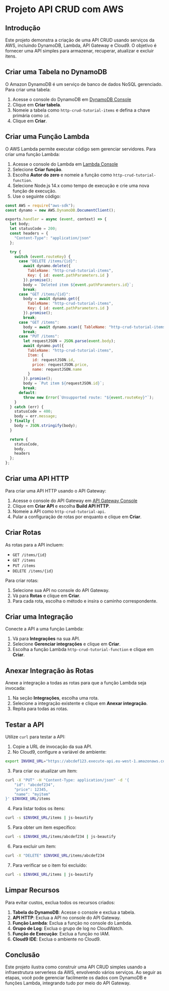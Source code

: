 

# Projeto API CRUD com AWS

## Introdução
Este projeto demonstra a criação de uma API CRUD usando serviços da AWS, incluindo DynamoDB, Lambda, API Gateway e Cloud9. O objetivo é fornecer uma API simples para armazenar, recuperar, atualizar e excluir itens.

## Criar uma Tabela no DynamoDB
O Amazon DynamoDB é um serviço de banco de dados NoSQL gerenciado. Para criar uma tabela:
1. Acesse o console do DynamoDB em [DynamoDB Console](https://console.aws.amazon.com/dynamodb/)
2. Clique em **Criar tabela**.
3. Nomeie a tabela como `http-crud-tutorial-items` e defina a chave primária como `id`.
4. Clique em **Criar**.

## Criar uma Função Lambda
O AWS Lambda permite executar código sem gerenciar servidores. Para criar uma função Lambda:
1. Acesse o console do Lambda em [Lambda Console](https://console.aws.amazon.com/lambda)
2. Selecione **Criar função**.
3. Escolha **Autor do zero** e nomeie a função como `http-crud-tutorial-function`.
4. Selecione Node.js 14.x como tempo de execução e crie uma nova função de execução.
5. Use o seguinte código:

```javascript
const AWS = require("aws-sdk");
const dynamo = new AWS.DynamoDB.DocumentClient();

exports.handler = async (event, context) => {
  let body;
  let statusCode = 200;
  const headers = {
    "Content-Type": "application/json"
  };

  try {
    switch (event.routeKey) {
      case "DELETE /items/{id}":
        await dynamo.delete({
          TableName: "http-crud-tutorial-items",
          Key: { id: event.pathParameters.id }
        }).promise();
        body = `Deleted item ${event.pathParameters.id}`;
        break;
      case "GET /items/{id}":
        body = await dynamo.get({
          TableName: "http-crud-tutorial-items",
          Key: { id: event.pathParameters.id }
        }).promise();
        break;
      case "GET /items":
        body = await dynamo.scan({ TableName: "http-crud-tutorial-items" }).promise();
        break;
      case "PUT /items":
        let requestJSON = JSON.parse(event.body);
        await dynamo.put({
          TableName: "http-crud-tutorial-items",
          Item: {
            id: requestJSON.id,
            price: requestJSON.price,
            name: requestJSON.name
          }
        }).promise();
        body = `Put item ${requestJSON.id}`;
        break;
      default:
        throw new Error(`Unsupported route: "${event.routeKey}"`);
    }
  } catch (err) {
    statusCode = 400;
    body = err.message;
  } finally {
    body = JSON.stringify(body);
  }

  return {
    statusCode,
    body,
    headers
  };
};
```

## Criar uma API HTTP
Para criar uma API HTTP usando o API Gateway:
1. Acesse o console do API Gateway em [API Gateway Console](https://console.aws.amazon.com/apigateway)
2. Clique em **Criar API** e escolha **Build API HTTP**.
3. Nomeie a API como `http-crud-tutorial-api`.
4. Pular a configuração de rotas por enquanto e clique em **Criar**.

## Criar Rotas
As rotas para a API incluem:
- `GET /items/{id}`
- `GET /items`
- `PUT /items`
- `DELETE /items/{id}`

Para criar rotas:
1. Selecione sua API no console do API Gateway.
2. Vá para **Rotas** e clique em **Criar**.
3. Para cada rota, escolha o método e insira o caminho correspondente.

## Criar uma Integração
Conecte a API a uma função Lambda:
1. Vá para **Integrações** na sua API.
2. Selecione **Gerenciar integrações** e clique em **Criar**.
3. Escolha a função Lambda `http-crud-tutorial-function` e clique em **Criar**.

## Anexar Integração às Rotas
Anexe a integração a todas as rotas para que a função Lambda seja invocada:
1. Na seção **Integrações**, escolha uma rota.
2. Selecione a integração existente e clique em **Anexar integração**.
3. Repita para todas as rotas.

## Testar a API
Utilize `curl` para testar a API:
1. Copie a URL de invocação da sua API.
2. No Cloud9, configure a variável de ambiente:

```bash
export INVOKE_URL="https://abcdef123.execute-api.eu-west-1.amazonaws.com"
```

3. Para criar ou atualizar um item:

```bash
curl -X "PUT" -H "Content-Type: application/json" -d '{
    "id": "abcdef234",
    "price": 12345,
    "name": "myitem"
}' $INVOKE_URL/items
```

4. Para listar todos os itens:

```bash
curl -s $INVOKE_URL/items | js-beautify
```

5. Para obter um item específico:

```bash
curl -s $INVOKE_URL/items/abcdef234 | js-beautify
```

6. Para excluir um item:

```bash
curl -X "DELETE" $INVOKE_URL/items/abcdef234
```

7. Para verificar se o item foi excluído:

```bash
curl -s $INVOKE_URL/items | js-beautify
```

## Limpar Recursos
Para evitar custos, exclua todos os recursos criados:
1. **Tabela do DynamoDB**: Acesse o console e exclua a tabela.
2. **API HTTP**: Exclua a API no console do API Gateway.
3. **Função Lambda**: Exclua a função no console do Lambda.
4. **Grupo de Log**: Exclua o grupo de log no CloudWatch.
5. **Função de Execução**: Exclua a função no IAM.
6. **Cloud9 IDE**: Exclua o ambiente no Cloud9.

## Conclusão
Este projeto ilustra como construir uma API CRUD simples usando a infraestrutura serverless da AWS, envolvendo vários serviços. Ao seguir as etapas, você pode gerenciar facilmente os dados com DynamoDB e funções Lambda, integrando tudo por meio do API Gateway.
```
